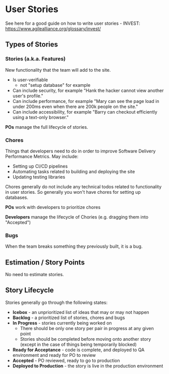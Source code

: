 # User Stories

See here for a good guide on how to write user stories - INVEST: https://www.agilealliance.org/glossary/invest/

## Types of Stories

### Stories (a.k.a. Features)

New functionality that the team will add to the site.

- Is user-verifiable
    - not "setup database" for example
- Can include security, for example "Hank the hacker cannot view another user's profile."
- Can include performance, for example "Mary can see the page load in under 200ms even when there are 200k people on the site."
- Can include accessibility, for example "Barry can checkout efficiently using a text-only browser."

**POs** manage the full lifecycle of stories.

### Chores

Things that developers need to do in order to improve Software Delivery Performance Metrics. May include:

- Setting up CI/CD pipelines
- Automating tasks related to building and deploying the site
- Updating testing libraries

Chores generally do not include any technical todos related to functionality in user stories. So generally you won't have chores for setting up databases.

**POs** work with developers to prioritize chores

**Developers** manage the lifecycle of Chories (e.g. dragging them into "Accepted")

### Bugs

When the team breaks something they previously built, it is a bug.

## Estimation / Story Points

No need to estimate stories.

## Story Lifecycle

Stories generally go through the following states:

- **Icebox** - an unprioritized list of ideas that may or may not happen
- **Backlog** - a prioritized list of stories, chores and bugs
- **In Progress** - stories currently being worked on
    - There should be only one story per pair in progress at any given point
    - Stories should be completed before moving onto another story (except in the case of things being temporarily blocked)
- **Ready for Acceptance** - code is complete, and deployed to QA environment and ready for PO to review
- **Accepted** - PO reviewed, ready to go to production
- **Deployed to Production** - the story is live in the production environment
